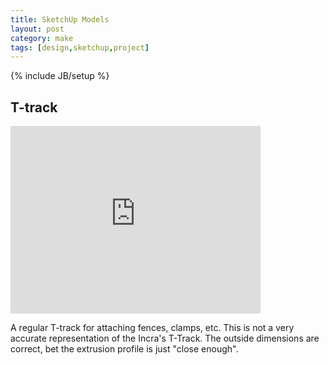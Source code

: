 ```yaml
---
title: SketchUp Models
layout: post
category: make
tags: [design,sketchup,project]
---
```

{% include JB/setup %}

## T-track

<iframe src="http://sketchup.google.com/3dwarehouse/mini?mid=4cc4bc6ceb43f7225291a9c43f2c670c&etyp=im&width=400&height=300" frameborder="0" scrolling="no" marginheight="0" marginwidth="0" width="400" height="300"></iframe>

A regular T-track for attaching fences, clamps, etc. This is not a very accurate representation of the Incra's T-Track. The outside dimensions are correct, bet the extrusion profile is just "close enough".



